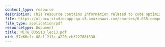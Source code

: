 ```yaml
---
content_type: resource
description: This resource contains information related to code optimization.
file: https://ol-ocw-studio-app-qa.s3.amazonaws.com/courses/6-035-computer-language-engineering-spring-2010/57e66cfc08c1211c4220eb322768f338_MIT6_035S10_lec13.pdf
file_type: application/pdf
resourcetype: Document
title: MIT6_035S10_lec13.pdf
uid: 57e66cfc-08c1-211c-4220-eb322768f338
---
```

